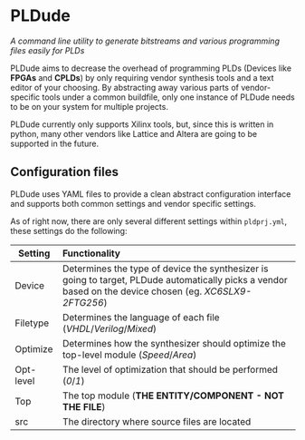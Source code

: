 # PLDude
_A command line utility to generate bitstreams and various programming files easily for PLDs_

PLDude aims to decrease the overhead of programming PLDs (Devices like **FPGAs** and **CPLDs**) by only requiring vendor synthesis tools and a text editor of your choosing. By abstracting away various parts of vendor-specific tools under a common buildfile, only one instance of PLDude needs to be on your system for multiple projects.

PLDude currently only supports Xilinx tools, but, since this is written in python, many other vendors like Lattice and Altera are going to be supported in the future.

## Configuration files

PLDude uses YAML files to provide a clean abstract configuration interface and supports both common settings and vendor specific settings. 

As of right now, there are only several different settings within `pldprj.yml`, these settings do the following:

Setting  | Functionality
---------|:--------------
Device   |Determines the type of device the synthesizer is going to target, PLDude automatically picks a vendor based on the device chosen (eg. *XC6SLX9-2FTG256*)
Filetype |Determines the language of each file (*VHDL*/*Verilog*/*Mixed*)
Optimize |Determines how the synthesizer should optimize the top-level module (*Speed*/*Area*)
Opt-level|The level of optimization that should be performed (*0*/*1*)
Top      |The top module (**THE ENTITY/COMPONENT - NOT THE FILE**)
src      |The directory where source files are located

